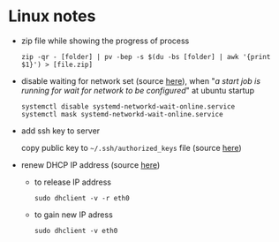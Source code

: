 # Linux notes

- zip file while showing the progress of process
  ```
  zip -qr - [folder] | pv -bep -s $(du -bs [folder] | awk '{print $1}') > [file.zip]
  ```

- disable waiting for network set (source [here](https://askubuntu.com/a/979493)), 
  when "_a start job is running for wait for network to be configured_" at ubuntu startup
  ```
  systemctl disable systemd-networkd-wait-online.service
  systemctl mask systemd-networkd-wait-online.service
  ```
  
- add ssh key to server
  
  copy public key to ```~/.ssh/authorized_keys``` file (source [here](https://www.linode.com/docs/security/authentication/use-public-key-authentication-with-ssh/))

- renew DHCP IP address (source [here](https://www.cyberciti.biz/faq/howto-linux-renew-dhcp-client-ip-address/))
  
  - to release IP address
    ```
    sudo dhclient -v -r eth0
    ```
  - to gain new IP adress
    ```
    sudo dhclient -v eth0
    ```
